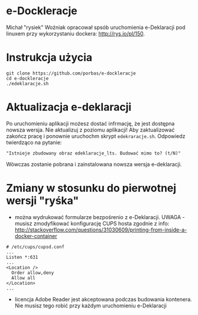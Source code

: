 # e-Dockleracje

Michał "rysiek" Woźniak opracował spsób uruchomienia e-Deklaracji pod linuxem przy wykorzystaniu dockera: http://rys.io/pl/150.

# Instrukcja użycia

```
git clone https://github.com/porbas/e-dockleracje
cd e-dockleracje
./edeklaracje.sh
```

# Aktualizacja e-deklaracji

Po uruchomieniu aplikacji możesz dostać infrmację, że jest dostępna nowsza wersja. Nie aktualizuj z poziomu aplikacji!
Aby zaktualizować zakończ pracę i ponownie uruchochm skrypt `edekraracje.sh`.
Odpowiedz twierdząco na pytanie:

    "Istnieje zbudowany obraz edeklaracje_lts. Budować mimo to? (t/N)"

Wówczas zostanie pobrana i zainstalowana nowsza wersja e-deklaracji.

# Zmiany w stosunku do pierwotnej wersji "ryśka"

* można wydrukować formularze bezpośrenio z e-Deklaracji. UWAGA - musisz zmodyfikować konfigurację CUPS hosta zgodnie z info: http://stackoverflow.com/questions/31030609/printing-from-inside-a-docker-container
```
# /etc/cups/cupsd.conf
...
Listen *:631
...
<Location />
  Order allow,deny
  Allow all
</Location>
...
```
* licencja Adobe Reader jest akceptowana podczas budowania kontenera. Nie musisz tego robić przy każdym uruchomieniu e-Deklaracji
